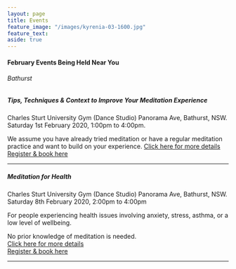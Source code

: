 ```yaml
---
layout: page
title: Events
feature_image: "/images/kyrenia-03-1600.jpg"
feature_text: 
aside: true 
---
```


#### February Events Being Held Near You

###### Bathurst

##### Tips, Techniques & Context to Improve Your Meditation Experience
Charles Sturt University Gym (Dance Studio) Panorama Ave, Bathurst, NSW.
Saturday 1st February 2020, 1:00pm to 4:00pm.

We assume you have already tried meditation or have a regular meditation practice and want to build on your experience.
[Click here for more details](/courses) <br>
[Register & book here](https://www.eventbrite.com/e/69967605993x)

---

##### Meditation for Health
Charles Sturt University Gym (Dance Studio) Panorama Ave, Bathurst, NSW.
Saturday 8th February 2020, 2:00pm to 4:00pm

For people experiencing health issues involving anxiety, stress, asthma, or a low level of wellbeing. 

No prior knowledge of meditation is needed.  
[Click here for more details](/courses) <br>
[Register & book here](https://www.eventbrite.com/e/77062615357)

---





 